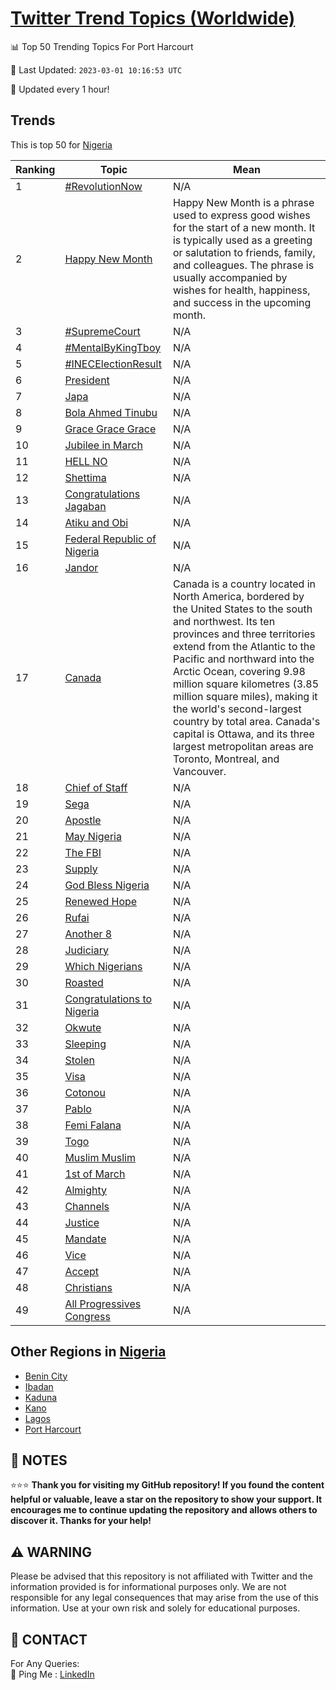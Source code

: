 [Twitter Trend Topics (Worldwide)](https://github.com/ErcinDedeoglu/Twitter-Trend-Topics)
==========


📊 Top 50 Trending Topics For Port Harcourt

📆 Last Updated: `2023-03-01 10:16:53 UTC`

🔧 Updated every 1 hour!


## Trends

This is top 50 for [Nigeria](</Nigeria>)

| Ranking | Topic | Mean |
| ------- | ------------ | ------------ |
| 1 | [#RevolutionNow](http://twitter.com/search?q=%23RevolutionNow) | N/A |
| 2 | [Happy New Month](http://twitter.com/search?q=Happy+New+Month) | Happy New Month is a phrase used to express good wishes for the start of a new month. It is typically used as a greeting or salutation to friends, family, and colleagues. The phrase is usually accompanied by wishes for health, happiness, and success in the upcoming month. |
| 3 | [#SupremeCourt](http://twitter.com/search?q=%23SupremeCourt) | N/A |
| 4 | [#MentalByKingTboy](http://twitter.com/search?q=%23MentalByKingTboy) | N/A |
| 5 | [#INECElectionResult](http://twitter.com/search?q=%23INECElectionResult) | N/A |
| 6 | [President](http://twitter.com/search?q=President) | N/A |
| 7 | [Japa](http://twitter.com/search?q=Japa) | N/A |
| 8 | [Bola Ahmed Tinubu](http://twitter.com/search?q=Bola+Ahmed+Tinubu) | N/A |
| 9 | [Grace Grace Grace](http://twitter.com/search?q=Grace+Grace+Grace) | N/A |
| 10 | [Jubilee in March](http://twitter.com/search?q=Jubilee+in+March) | N/A |
| 11 | [HELL NO](http://twitter.com/search?q=HELL+NO) | N/A |
| 12 | [Shettima](http://twitter.com/search?q=Shettima) | N/A |
| 13 | [Congratulations Jagaban](http://twitter.com/search?q=Congratulations+Jagaban) | N/A |
| 14 | [Atiku and Obi](http://twitter.com/search?q=Atiku+and+Obi) | N/A |
| 15 | [Federal Republic of Nigeria](http://twitter.com/search?q=Federal+Republic+of+Nigeria) | N/A |
| 16 | [Jandor](http://twitter.com/search?q=Jandor) | N/A |
| 17 | [Canada](http://twitter.com/search?q=Canada) | Canada is a country located in North America, bordered by the United States to the south and northwest. Its ten provinces and three territories extend from the Atlantic to the Pacific and northward into the Arctic Ocean, covering 9.98 million square kilometres (3.85 million square miles), making it the world's second-largest country by total area. Canada's capital is Ottawa, and its three largest metropolitan areas are Toronto, Montreal, and Vancouver. |
| 18 | [Chief of Staff](http://twitter.com/search?q=Chief+of+Staff) | N/A |
| 19 | [Sega](http://twitter.com/search?q=Sega) | N/A |
| 20 | [Apostle](http://twitter.com/search?q=Apostle) | N/A |
| 21 | [May Nigeria](http://twitter.com/search?q=May+Nigeria) | N/A |
| 22 | [The FBI](http://twitter.com/search?q=The+FBI) | N/A |
| 23 | [Supply](http://twitter.com/search?q=Supply) | N/A |
| 24 | [God Bless Nigeria](http://twitter.com/search?q=God+Bless+Nigeria) | N/A |
| 25 | [Renewed Hope](http://twitter.com/search?q=Renewed+Hope) | N/A |
| 26 | [Rufai](http://twitter.com/search?q=Rufai) | N/A |
| 27 | [Another 8](http://twitter.com/search?q=Another+8) | N/A |
| 28 | [Judiciary](http://twitter.com/search?q=Judiciary) | N/A |
| 29 | [Which Nigerians](http://twitter.com/search?q=Which+Nigerians) | N/A |
| 30 | [Roasted](http://twitter.com/search?q=Roasted) | N/A |
| 31 | [Congratulations to Nigeria](http://twitter.com/search?q=Congratulations+to+Nigeria) | N/A |
| 32 | [Okwute](http://twitter.com/search?q=Okwute) | N/A |
| 33 | [Sleeping](http://twitter.com/search?q=Sleeping) | N/A |
| 34 | [Stolen](http://twitter.com/search?q=Stolen) | N/A |
| 35 | [Visa](http://twitter.com/search?q=Visa) | N/A |
| 36 | [Cotonou](http://twitter.com/search?q=Cotonou) | N/A |
| 37 | [Pablo](http://twitter.com/search?q=Pablo) | N/A |
| 38 | [Femi Falana](http://twitter.com/search?q=Femi+Falana) | N/A |
| 39 | [Togo](http://twitter.com/search?q=Togo) | N/A |
| 40 | [Muslim Muslim](http://twitter.com/search?q=Muslim+Muslim) | N/A |
| 41 | [1st of March](http://twitter.com/search?q=1st+of+March) | N/A |
| 42 | [Almighty](http://twitter.com/search?q=Almighty) | N/A |
| 43 | [Channels](http://twitter.com/search?q=Channels) | N/A |
| 44 | [Justice](http://twitter.com/search?q=Justice) | N/A |
| 45 | [Mandate](http://twitter.com/search?q=Mandate) | N/A |
| 46 | [Vice](http://twitter.com/search?q=Vice) | N/A |
| 47 | [Accept](http://twitter.com/search?q=Accept) | N/A |
| 48 | [Christians](http://twitter.com/search?q=Christians) | N/A |
| 49 | [All Progressives Congress](http://twitter.com/search?q=All+Progressives+Congress) | N/A |



## Other Regions in [Nigeria](</Nigeria>)

* [Benin City](</Nigeria/Benin City.md>)
* [Ibadan](</Nigeria/Ibadan.md>)
* [Kaduna](</Nigeria/Kaduna.md>)
* [Kano](</Nigeria/Kano.md>)
* [Lagos](</Nigeria/Lagos.md>)
* [Port Harcourt](</Nigeria/Port Harcourt.md>)



## 📝 NOTES

⭐⭐⭐ **Thank you for visiting my GitHub repository! If you found the content helpful or valuable, leave a star on the repository to show your support. It encourages me to continue updating the repository and allows others to discover it. Thanks for your help!**


## ⚠️ WARNING

Please be advised that this repository is not affiliated with Twitter and the information provided is for informational purposes only. We are not responsible for any legal consequences that may arise from the use of this information. Use at your own risk and solely for educational purposes.


## 📨 CONTACT

 For Any Queries:  
            🏓 Ping Me : [LinkedIn](https://www.linkedin.com/in/ercindedeoglu/)
